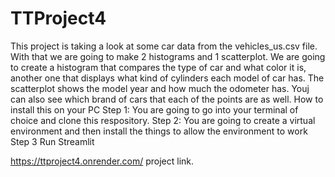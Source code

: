# TTProject4

This project is taking a look at some car data from the vehicles_us.csv file. With that we are going to make 2 histograms and 1 scatterplot. We are going to create a histogram that compares the type of car and what color it is, another one that displays what kind of cylinders each model of car has. The scatterplot shows the model year and how much the odometer has. Youj can also see which brand of cars that each of the points are as well.
How to install this on your PC 
Step 1: You are going to go into your terminal of choice and clone this respository.
Step 2: You are going to create a virtual environment and then install the things to allow the environment to work
Step 3 Run Streamlit

https://ttproject4.onrender.com/ project link.
